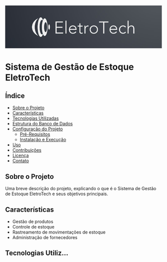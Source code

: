 
![logo](/logo.jpg)

# Sistema de Gestão de Estoque EletroTech

## Índice
- [Sobre o Projeto](#sobre-o-projeto)
- [Características](#características)
- [Tecnologias Utilizadas](#tecnologias-utilizadas)
- [Estrutura do Banco de Dados](#estrutura-do-banco-de-dados)
- [Configuração do Projeto](#configuração-do-projeto)
  - [Pré-Requisitos](#pré-requisitos)
  - [Instalação e Execução](#instalação-e-execução)
- [Uso](#uso)
- [Contribuições](#contribuições)
- [Licença](#licença)
- [Contato](#contato)

## Sobre o Projeto
Uma breve descrição do projeto, explicando o que é o Sistema de Gestão de Estoque EletroTech e seus objetivos principais.

## Características
- Gestão de produtos
- Controle de estoque
- Rastreamento de movimentações de estoque
- Administração de fornecedores

## Tecnologias Utiliz…
